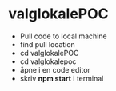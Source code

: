 # valglokalePOC

- Pull code to local machine
- find pull location
- cd valglokalePOC 
- cd valglokalepoc
- åpne i en code editor
- skriv **npm start** i terminal
